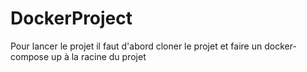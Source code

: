 # DockerProject

Pour lancer le projet il faut d'abord cloner le projet et faire un docker-compose up à la racine du projet 
